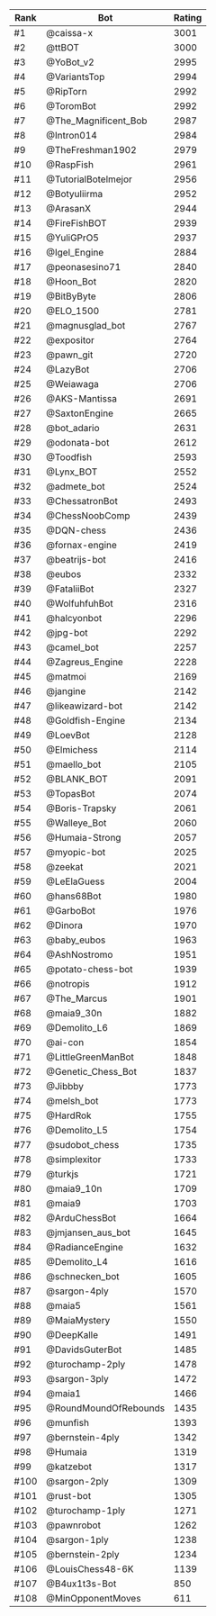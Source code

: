 Rank|Bot|Rating
---|---|---
#1|@caissa-x|3001
#2|@ttBOT|3000
#3|@YoBot_v2|2995
#4|@VariantsTop|2994
#5|@RipTorn|2992
#6|@ToromBot|2992
#7|@The_Magnificent_Bob|2987
#8|@Intron014|2984
#9|@TheFreshman1902|2979
#10|@RaspFish|2961
#11|@TutorialBotelmejor|2956
#12|@Botyuliirma|2952
#13|@ArasanX|2944
#14|@FireFishBOT|2939
#15|@YuliGPrO5|2937
#16|@Igel_Engine|2884
#17|@peonasesino71|2840
#18|@Hoon_Bot|2820
#19|@BitByByte|2806
#20|@ELO_1500|2781
#21|@magnusglad_bot|2767
#22|@expositor|2764
#23|@pawn_git|2720
#24|@LazyBot|2706
#25|@Weiawaga|2706
#26|@AKS-Mantissa|2691
#27|@SaxtonEngine|2665
#28|@bot_adario|2631
#29|@odonata-bot|2612
#30|@Toodfish|2593
#31|@Lynx_BOT|2552
#32|@admete_bot|2524
#33|@ChessatronBot|2493
#34|@ChessNoobComp|2439
#35|@DQN-chess|2436
#36|@fornax-engine|2419
#37|@beatrijs-bot|2416
#38|@eubos|2332
#39|@FataliiBot|2327
#40|@WolfuhfuhBot|2316
#41|@halcyonbot|2296
#42|@jpg-bot|2292
#43|@camel_bot|2257
#44|@Zagreus_Engine|2228
#45|@matmoi|2169
#46|@jangine|2142
#47|@likeawizard-bot|2142
#48|@Goldfish-Engine|2134
#49|@LoevBot|2128
#50|@Elmichess|2114
#51|@maello_bot|2105
#52|@BLANK_BOT|2091
#53|@TopasBot|2074
#54|@Boris-Trapsky|2061
#55|@Walleye_Bot|2060
#56|@Humaia-Strong|2057
#57|@myopic-bot|2025
#58|@zeekat|2021
#59|@LeElaGuess|2004
#60|@hans68Bot|1980
#61|@GarboBot|1976
#62|@Dinora|1970
#63|@baby_eubos|1963
#64|@AshNostromo|1951
#65|@potato-chess-bot|1939
#66|@notropis|1912
#67|@The_Marcus|1901
#68|@maia9_30n|1882
#69|@Demolito_L6|1869
#70|@ai-con|1854
#71|@LittleGreenManBot|1848
#72|@Genetic_Chess_Bot|1837
#73|@Jibbby|1773
#74|@melsh_bot|1773
#75|@HardRok|1755
#76|@Demolito_L5|1754
#77|@sudobot_chess|1735
#78|@simplexitor|1733
#79|@turkjs|1721
#80|@maia9_10n|1709
#81|@maia9|1703
#82|@ArduChessBot|1664
#83|@jmjansen_aus_bot|1645
#84|@RadianceEngine|1632
#85|@Demolito_L4|1616
#86|@schnecken_bot|1605
#87|@sargon-4ply|1570
#88|@maia5|1561
#89|@MaiaMystery|1550
#90|@DeepKalle|1491
#91|@DavidsGuterBot|1485
#92|@turochamp-2ply|1478
#93|@sargon-3ply|1472
#94|@maia1|1466
#95|@RoundMoundOfRebounds|1435
#96|@munfish|1393
#97|@bernstein-4ply|1342
#98|@Humaia|1319
#99|@katzebot|1317
#100|@sargon-2ply|1309
#101|@rust-bot|1305
#102|@turochamp-1ply|1271
#103|@pawnrobot|1262
#104|@sargon-1ply|1238
#105|@bernstein-2ply|1234
#106|@LouisChess48-6K|1139
#107|@B4ux1t3s-Bot|850
#108|@MinOpponentMoves|611
